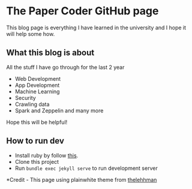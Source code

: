 # The Paper Coder GitHub page

This blog page is everything I have learned in the university and I hope it will help some how.

## What this blog is about
All the stuff I have go through for the last 2 year
- Web Development
- App Development
- Machine Learning
- Security
- Crawling data
- Spark and Zeppelin
and many more

Hope this will be helpful!

## How to run dev
- Install ruby by follow [this](https://jekyllrb.com/docs/).
- Clone this project
- Run `bundle exec jekyll serve` to run development server

*Credit - This page using plainwhite theme from [thelehhman](https://github.com/thelehhman/plainwhite-jekyll)